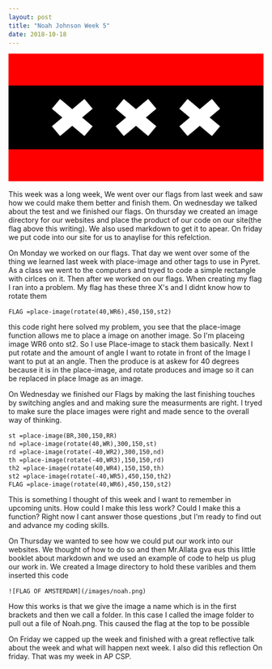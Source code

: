 ```yaml
---
layout: post
title: "Noah Johnson Week 5"
date: 2018-10-18
---
```


![Flag of Amsterdam](/images/noah.png)

  This week was a long week, We went over our flags from last week and saw how we could make them better and finish them.  On wednesday we talked about the test and we finished our flags. On thursday we created an image directory for our websites and place the product of our code on our site(the flag above this writing). We also used markdown to get it to apear. On friday we put code into our site for us to anaylise for this refelction. 

  On Monday we worked on our flags. That day we went over some of the thing we learned last week with place-image and other tags to use in Pyret. As a class we went to the computers and tryed to code a simple rectangle with cirlces on it. Then after we worked on our flags. When creating my flag I ran into a problem. My flag has these three X's and I didnt know how to rotate them 
   ```
   FLAG =place-image(rotate(40,WR6),450,150,st2)
   ```
this code right here solved my problem, you see that the place-image function allows me to place a image on another image. So I'm placeing image WR6 onto st2. So I use Place-image to stack them basically. Next I put rotate and the amount of angle I want to rotate in front of the Image I want to put at an angle. Then the produce is at askew for 40 degrees because it is in the place-image, and rotate produces and image so it can be replaced in place Image as an image. 

On Wednesday we finished our Flags by making the last finishing touches by switching angles and and making sure the measurments are right. I tryed to make sure the place images were right and made sence to the overall way of thinking. 
```
st =place-image(BR,300,150,RR)
nd =place-image(rotate(40,WR),300,150,st)
rd =place-image(rotate(-40,WR2),300,150,nd)
th =place-image(rotate(-40,WR3),150,150,rd)
th2 =place-image(rotate(40,WR4),150,150,th)
st2 =place-image(rotate(-40,WR5),450,150,th2)
FLAG =place-image(rotate(40,WR6),450,150,st2)
```
This is something I thought of this week and I want to remember in upcoming units. How could I make this less work? Could I make this a function? Right now I cant answer those questions ,but I'm ready to find out and advance my coding skills. 

On Thursday we wanted to see how we could put our work into our websites. We thought of how to do so and then Mr.Allata gva eus this little booklet about markdown and we used an example of code to help us plug our work in. We created a Image directory to hold these varibles and them inserted this code
```
![FLAG OF AMSTERDAM](/images/noah.png)
```
How this works is that we give the image a name which is in the first brackets and then we call a folder. In this case I called the image folder to pull out a file of Noah.png. This caused the flag at the top to be possible

On Friday we capped up the week and finished with a great reflective talk about the week and what will happen next week. I also did this reflection On friday. That was my week in AP CSP. 
